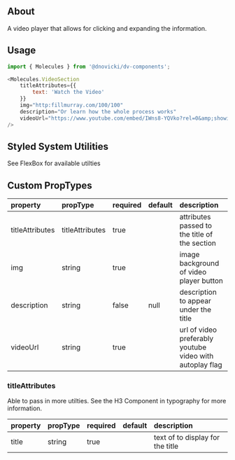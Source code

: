 ## About

A video player that allows for clicking and expanding the information.

## Usage
```javascript
import { Molecules } from '@dnovicki/dv-components';

<Molecules.VideoSection
	titleAttributes={{
		text: 'Watch the Video'
	}}
	img="http:fillmurray.com/100/100"
	description="Or learn how the whole process works"
	videoUrl="https://www.youtube.com/embed/IWns8-YQVko?rel=0&amp;showinfo=0&autoplay=1"
/>
```

## Styled System Utilities
See FlexBox for available utilties


## Custom PropTypes

| property        | propType        | required | default | description                                              |
|:----------------|:----------------|:---------|:--------|:---------------------------------------------------------|
| titleAttributes | titleAttributes | true     |         | attributes passed to the title of the section            |
| img             | string          | true     |         | image background of video player button                  |
| description     | string          | false    | null    | description to appear under the title                    |
| videoUrl        | string          | true     |         | url of video preferably youtube video with autoplay flag |

### titleAttributes

Able to pass in more utilties. See the H3 Component in typography for more information.

| property | propType | required | default | description                      |
|:---------|:---------|:---------|:--------|:---------------------------------|
| title    | string   | true     |         | text of to display for the title |
